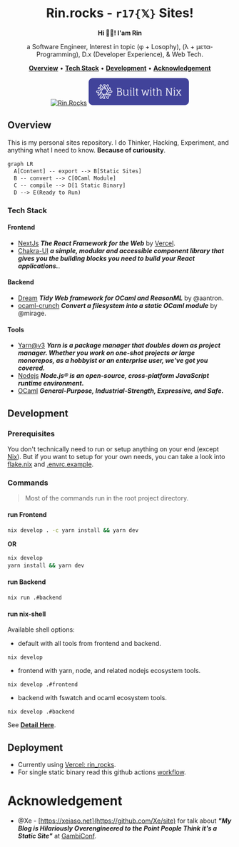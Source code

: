 <div align="center">

<h1 id="toc">Rin.rocks - <code>r17{𝕏}</code> Sites!</h1>
  <p><strong>Hi 🙋‍♂️! I'am Rin</strong></p>
  <p>
  a Software Engineer, Interest in topic (φ + Losophy), (λ + μετα-Programming), D.x (Developer Experience), & Web Tech.
  </p>

<p align="center">
  <a href="#overview"><strong>Overview</strong></a>  • 
  <a href="#tech-stack"><strong>Tech Stack</strong></a>  • 
  <a href="#development"><strong>Development</strong></a>  • 
  <a href="#acknowledgement"><strong>Acknowledgement</strong></a>
</p>

[![Rin.Rocks](https://github.com/r17x/rin.rocks/actions/workflows/ci.yml/badge.svg)](https://github.com/r17x/rin.rocks/actions/workflows/ci.yml)
[![Built with Nix](https://github.com/nix-community/builtwithnix.org/raw/master/badge.svg)](https://builtwithnix.org)

</div>

## Overview

This is my personal sites repository. I do Thinker, Hacking, Experiment, and anything what I need to know. **Because of curiousity**.

```mermaid
graph LR
  A[Content] -- export --> B[Static Sites]
  B -- convert --> C[OCaml Module]
  C -- compile --> D[1 Static Binary]
  D --> E(Ready to Run)
```

### Tech Stack

#### Frontend

- [NextJs](https://nextjs.org/) _**The React Framework for the Web**_ by [Vercel](https://vercel.com/).
- [Chakra-UI](https://chakra-ui.com/) _**a simple, modular and accessible component library that gives you the building blocks you need to build your React applications.**_.

#### Backend

- [Dream](https://aantron.github.io/dream/) _**Tidy Web framework for OCaml and ReasonML**_ by @aantron.
- [ocaml-crunch](https://github.com/mirage/ocaml-crunch) _**Convert a filesystem into a static OCaml module**_ by @mirage.

#### Tools

- [Yarn@v3](https://yarnpkg.com/) _**Yarn is a package manager that doubles down as project manager. Whether you work on one-shot projects or large monorepos, as a hobbyist or an enterprise user, we've got you covered.**_
- [Nodejs](https://nodejs.org/en/) _**Node.js® is an open-source, cross-platform JavaScript runtime environment.**_
- [OCaml](https://ocaml.org/) _**General-Purpose, Industrial-Strength, Expressive, and Safe.**_

## Development

### Prerequisites

You don't technically need to run or setup anything on your end (except [Nix](https://zero-to-nix.com/start/install)). But if you want to setup for your own needs, you can take a look into [flake.nix](flake.nix) and [.envrc.example](.envrc.example).

### Commands

> Most of the commands run in the root project directory.

#### run Frontend

```bash
nix develop . -c yarn install && yarn dev
```

**OR**

```bash
nix develop
yarn install && yarn dev
```

#### run Backend

```bash
nix run .#backend
```

#### run nix-shell

Available shell options:

- default with all tools from frontend and backend.

```
nix develop
```

- frontend with yarn, node, and related nodejs ecosystem tools.

```
nix develop .#frontend
```

- backend with fswatch and ocaml ecosystem tools.

```
nix develop .#backend
```

See [**Detail Here**](./nix/devshell.nix#L41-L75).

## Deployment

- Currently using [Vercel: rin_rocks](https://vercel.com/ri7nz/rin-rocks).
- For single static binary read this github actions [workflow](.github/workflows/ci.yml).

# Acknowledgement

- @Xe - [https://xeiaso.net](https://github.com/Xe/site) for talk about _**"My Blog is Hilariously Overengineered to the Point People Think it's a Static Site"**_ at [GambiConf](https://gambiconf.dev/).
